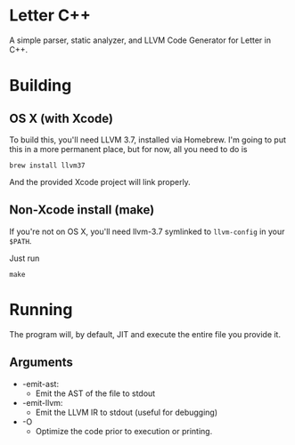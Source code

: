 # Letter C++

A simple parser, static analyzer, and LLVM Code Generator for Letter in C++.

# Building

## OS X (with Xcode)

To build this, you'll need LLVM 3.7, installed via Homebrew. I'm going to put this in a more permanent place,
but for now, all you need to do is

```
brew install llvm37
```

And the provided Xcode project will link properly.

## Non-Xcode install (make)

If you're not on OS X, you'll need llvm-3.7 symlinked to `llvm-config` in your `$PATH`.

Just run

```
make
```

# Running

The program will, by default, JIT and execute the entire file you provide it.

## Arguments

* -emit-ast:
  * Emit the AST of the file to stdout
* -emit-llvm:
  * Emit the LLVM IR to stdout (useful for debugging)
* -O
  * Optimize the code prior to execution or printing.

